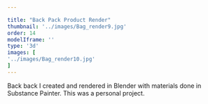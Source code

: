 ```yaml
---

title: "Back Pack Product Render"
thumbnail: '../images/Bag_render9.jpg'
order: 14
modelIframe: ''
type: '3d'
images: [
'../images/Bag_render10.jpg'
]
---
```


Back back I created and rendered in Blender with
materials done in Substance Painter.
This was a personal project.
